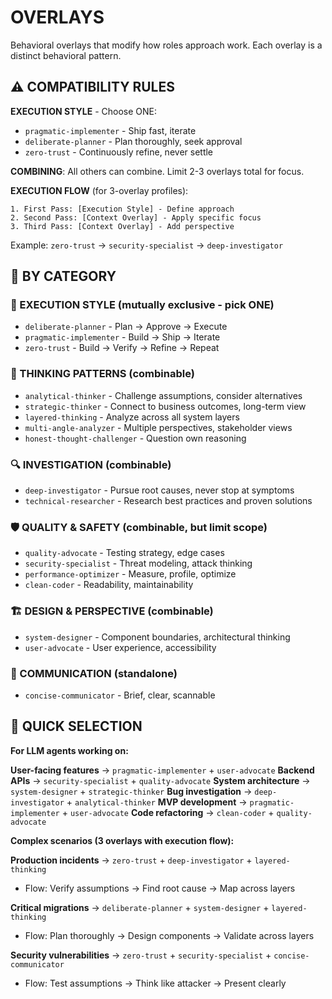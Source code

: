 # OVERLAYS

Behavioral overlays that modify how roles approach work. Each overlay is a distinct behavioral pattern.

## ⚠️ COMPATIBILITY RULES

**EXECUTION STYLE** - Choose ONE:
- `pragmatic-implementer` - Ship fast, iterate
- `deliberate-planner` - Plan thoroughly, seek approval
- `zero-trust` - Continuously refine, never settle

**COMBINING**: All others can combine. Limit 2-3 overlays total for focus.

**EXECUTION FLOW** (for 3-overlay profiles):
```
1. First Pass: [Execution Style] - Define approach
2. Second Pass: [Context Overlay] - Apply specific focus
3. Third Pass: [Context Overlay] - Add perspective
```
Example: `zero-trust` → `security-specialist` → `deep-investigator`

## 📂 BY CATEGORY

### 🎯 EXECUTION STYLE (mutually exclusive - pick ONE)
- `deliberate-planner` - Plan → Approve → Execute
- `pragmatic-implementer` - Build → Ship → Iterate
- `zero-trust` - Build → Verify → Refine → Repeat

### 🧠 THINKING PATTERNS (combinable)
- `analytical-thinker` - Challenge assumptions, consider alternatives
- `strategic-thinker` - Connect to business outcomes, long-term view
- `layered-thinking` - Analyze across all system layers
- `multi-angle-analyzer` - Multiple perspectives, stakeholder views
- `honest-thought-challenger` - Question own reasoning

### 🔍 INVESTIGATION (combinable)
- `deep-investigator` - Pursue root causes, never stop at symptoms
- `technical-researcher` - Research best practices and proven solutions

### 🛡️ QUALITY & SAFETY (combinable, but limit scope)
- `quality-advocate` - Testing strategy, edge cases
- `security-specialist` - Threat modeling, attack thinking
- `performance-optimizer` - Measure, profile, optimize
- `clean-coder` - Readability, maintainability

### 🏗️ DESIGN & PERSPECTIVE (combinable)
- `system-designer` - Component boundaries, architectural thinking
- `user-advocate` - User experience, accessibility

### 💬 COMMUNICATION (standalone)
- `concise-communicator` - Brief, clear, scannable

## 🎯 QUICK SELECTION

**For LLM agents working on:**

**User-facing features** → `pragmatic-implementer` + `user-advocate`
**Backend APIs** → `security-specialist` + `quality-advocate`
**System architecture** → `system-designer` + `strategic-thinker`
**Bug investigation** → `deep-investigator` + `analytical-thinker`
**MVP development** → `pragmatic-implementer` + `user-advocate`
**Code refactoring** → `clean-coder` + `quality-advocate`

**Complex scenarios (3 overlays with execution flow):**

**Production incidents** → `zero-trust` + `deep-investigator` + `layered-thinking`
- Flow: Verify assumptions → Find root cause → Map across layers

**Critical migrations** → `deliberate-planner` + `system-designer` + `layered-thinking`
- Flow: Plan thoroughly → Design components → Validate across layers

**Security vulnerabilities** → `zero-trust` + `security-specialist` + `concise-communicator`
- Flow: Test assumptions → Think like attacker → Present clearly

